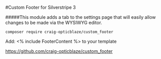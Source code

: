 #Custom Footer for Silverstripe 3

#####This module adds a tab to the settings page that will easily allow changes to be made via the WYSIWYG editor.

    composer require craig-opticblaze/custom_footer

Add: <% include FooterContent %> to your template

https://github.com/craig-opticblaze/custom_footer
